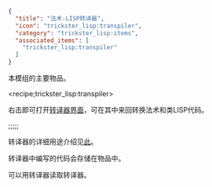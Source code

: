 ```json
{
  "title": "法术-LISP转译器",
  "icon": "trickster_lisp:transpiler",
  "category": "trickster_lisp:items",
  "associated_items": [
    "trickster_lisp:transpiler"
  ]
}
```

本模组的主要物品。

<recipe;trickster_lisp:transpiler>

右击即可打开[转译器界面](^trickster_lisp:transpiling/interface)，可在其中来回转换法术和类LISP代码。

;;;;;

转译器的详细用途介绍见[此](^trickster_lisp:transpiling)。


转译器中编写的代码会存储在物品中。


可以用转译器读取转译器。